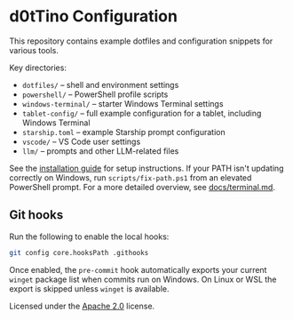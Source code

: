 # d0tTino Configuration

This repository contains example dotfiles and configuration snippets for various tools.

Key directories:

- `dotfiles/` – shell and environment settings
- `powershell/` – PowerShell profile scripts
- `windows-terminal/` – starter Windows Terminal settings
- `tablet-config/` – full example configuration for a tablet, including Windows Terminal
- `starship.toml` – example Starship prompt configuration
- `vscode/` – VS Code user settings
- `llm/` – prompts and other LLM-related files

See the [installation guide](docs/installation.md) for setup instructions.
If your PATH isn't updating correctly on Windows, run
`scripts/fix-path.ps1` from an elevated PowerShell prompt.
For a more detailed overview, see [docs/terminal.md](docs/terminal.md).

## Git hooks

Run the following to enable the local hooks:

```bash
git config core.hooksPath .githooks
```

Once enabled, the `pre-commit` hook automatically exports your current
`winget` package list when commits run on Windows. On Linux or WSL the
export is skipped unless `winget` is available.

Licensed under the [Apache 2.0](LICENSE) license.
